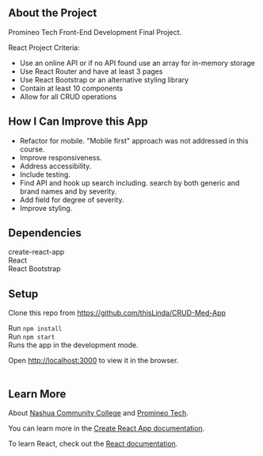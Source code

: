 ## About the Project
Promineo Tech Front-End Development Final Project. 

React Project Criteria:
- Use an online API or if no API found use an array for in-memory storage
- Use React Router and have at least 3 pages
- Use React Bootstrap or an alternative styling library 
- Contain at least 10 components
- Allow for all CRUD operations

## How I Can Improve this App
- Refactor for mobile. "Mobile first" approach was not addressed in this course.
- Improve responsiveness.
- Address accessibility.
- Include testing.
- Find API and hook up search including. search by both generic and brand names and by severity.
- Add field for degree of severity.
- Improve styling.

## Dependencies
create-react-app<br>
React<br>
React Bootstrap<br>

## Setup
Clone this repo from https://github.com/thisLinda/CRUD-Med-App

Run `npm install`<br>
Run `npm start`<br>
Runs the app in the development mode.<br>

Open [http://localhost:3000](http://localhost:3000) to view it in the browser.<br>
<br>

## Learn More
About [Nashua Community College](https://www.nashuacc.edu/workforce-development/coding-boot-camp) and [Promineo Tech](https://www.promineotech.com/).

You can learn more in the [Create React App documentation](https://facebook.github.io/create-react-app/docs/getting-started).

To learn React, check out the [React documentation](https://reactjs.org/).
